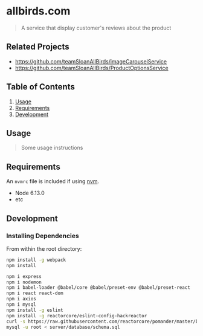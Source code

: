 # allbirds.com

> A service that display customer's reviews about the product

## Related Projects

  - https://github.com/teamSloanAllBirds/imageCarouselService
  - https://github.com/teamSloanAllBirds/ProductOptionsService

## Table of Contents

1. [Usage](#Usage)
1. [Requirements](#requirements)
1. [Development](#development)

## Usage

> Some usage instructions

## Requirements

An `nvmrc` file is included if using [nvm](https://github.com/creationix/nvm).

- Node 6.13.0
- etc

## Development

### Installing Dependencies

From within the root directory:

```sh
npm install -g webpack
npm install

npm i express
npm i nodemon
npm i babel-loader @babel/core @babel/preset-env @babel/preset-react
npm i react react-dom
npm i axios
npm i mysql
npm install -g eslint
npm install -g reactorcore/eslint-config-hackreactor
curl -s https://raw.githubusercontent.com/reactorcore/pomander/master/bin/install | bash
mysql -u root < server/database/schema.sql
```

